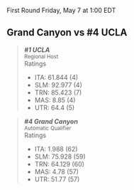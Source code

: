 First Round
Friday, May 7 at 1:00 EDT
## Grand Canyon vs #4 UCLA

> ***#1 UCLA***  
> <sub>Regional Host</sub>  
> Ratings  
> - ITA: 61.844 (4)  
> - SLM: 92.977 (4)  
> - TRN: 85.423 (7)  
> - MAS: 8.85 (4)  
> - UTR: 64.4 (5)  

> ***#4 Grand Canyon***  
> <sub>Automatic Qualifier</sub>  
> Ratings  
> - ITA: 1.988 (62)  
> - SLM: 75.928 (59)  
> - TRN: 64.129 (60)  
> - MAS: 4.78 (57)  
> - UTR: 51.77 (57)  